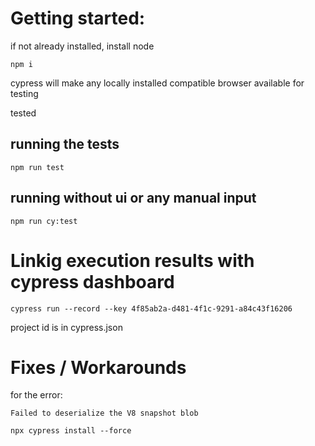 

# Getting started:

if not already installed, install node

```
npm i
```
cypress will make any locally installed compatible browser available for testing

tested

## running  the tests

```
npm run test
```
## running without ui or any manual input
```
npm run cy:test
```

# Linkig execution results with cypress dashboard
```
cypress run --record --key 4f85ab2a-d481-4f1c-9291-a84c43f16206
```

project id is in cypress.json

# Fixes / Workarounds
for the error:
```
Failed to deserialize the V8 snapshot blob
```
```
npx cypress install --force
```